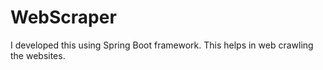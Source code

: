 # WebScraper
I developed this using Spring Boot framework. This helps in web crawling the websites.
